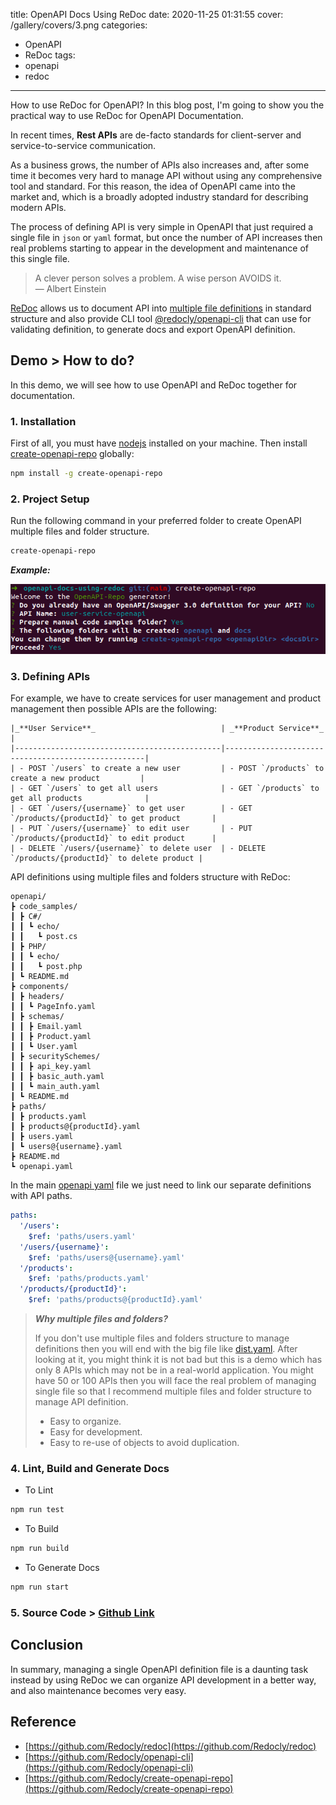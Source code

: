 title: OpenAPI Docs Using ReDoc
date: 2020-11-25 01:31:55
cover: /gallery/covers/3.png
categories:
- OpenAPI
- ReDoc
tags:
- openapi 
- redoc
---

How to use ReDoc for OpenAPI? In this blog post, I'm going to show you the practical way to use ReDoc for OpenAPI Documentation.

<!-- more -->

In recent times, **Rest APIs** are de-facto standards for client-server and service-to-service communication.

As a business grows, the number of APIs also increases and, after some time it becomes very hard to manage API without using any comprehensive tool and standard. For this reason, the idea of OpenAPI came into the market and, which is a broadly adopted industry standard for describing modern APIs.

The process of defining API is very simple in OpenAPI that just required a single file in `json` or `yaml` format, but once the number of API increases then real problems starting to appear in the development and maintenance of this single file.

> A clever person solves a problem.
> A wise person AVOIDS it. <br/>
> — Albert Einstein

[ReDoc](https://github.com/Redocly/redoc) allows us to document API
into [multiple file definitions](https://redoc.ly/docs/resources/multi-file-definitions/) in standard structure and also provide CLI tool [@redocly/openapi-cli](https://github.com/Redocly/openapi-cli) that can use for validating definition, to generate docs and export OpenAPI definition.

## Demo > How to do?

In this demo, we will see how to use OpenAPI and ReDoc together for documentation.

### 1. Installation

First of all, you must have [nodejs](https://nodejs.org/) installed on your machine. Then install [create-openapi-repo](https://github.com/Redocly/create-openapi-repo) globally:

```bash
npm install -g create-openapi-repo
```

### 2. Project Setup

Run the following command in your preferred folder to create OpenAPI multiple files and folder structure.

```bash
create-openapi-repo
```

_**Example:**_

![](/gallery/screens/1.png)

### 3. Defining APIs

For example, we have to create services for user management and product management then possible APIs are the following:

```
|_**User Service**_                            | _**Product Service**_                              |
|----------------------------------------------|----------------------------------------------------|
| - POST `/users` to create a new user         | - POST `/products` to create a new product         |
| - GET `/users` to get all users              | - GET `/products` to get all products              |
| - GET `/users/{username}` to get user        | - GET `/products/{productId}` to get product       |
| - PUT `/users/{username}` to edit user       | - PUT `/products/{productId}` to edit product      |
| - DELETE `/users/{username}` to delete user  | - DELETE `/products/{productId}` to delete product |
```

API definitions using multiple files and folders structure with ReDoc:

```
openapi/
┣ code_samples/
┃ ┣ C#/
┃ ┃ ┗ echo/
┃ ┃   ┗ post.cs
┃ ┣ PHP/
┃ ┃ ┗ echo/
┃ ┃   ┗ post.php
┃ ┗ README.md
┣ components/
┃ ┣ headers/
┃ ┃ ┗ PageInfo.yaml
┃ ┣ schemas/
┃ ┃ ┣ Email.yaml
┃ ┃ ┣ Product.yaml
┃ ┃ ┗ User.yaml
┃ ┣ securitySchemes/
┃ ┃ ┣ api_key.yaml
┃ ┃ ┣ basic_auth.yaml
┃ ┃ ┗ main_auth.yaml
┃ ┗ README.md
┣ paths/
┃ ┣ products.yaml
┃ ┣ products@{productId}.yaml
┃ ┣ users.yaml
┃ ┗ users@{username}.yaml
┣ README.md
┗ openapi.yaml
```
In the main [openapi yaml](https://raw.githubusercontent.com/zbytes/openapi-docs-using-redoc/main/openapi/openapi.yaml) file we just need to link our separate definitions with API paths.

```yaml
paths:
  '/users':
    $ref: 'paths/users.yaml'
  '/users/{username}':
    $ref: 'paths/users@{username}.yaml'
  '/products':
    $ref: 'paths/products.yaml'
  '/products/{productId}':
    $ref: 'paths/products@{productId}.yaml'
```

> _**Why multiple files and folders?**_
>
> If you don't use multiple files and folders structure to manage definitions then
> you will end with the big file like [dist.yaml](https://raw.githubusercontent.com/zbytes/openapi-docs-using-redoc/main/dist.yaml).
> After looking at it, you might think it is not bad but this is a demo which has only 8 APIs
> which may not be in a real-world application. You might have 50 or 100 APIs then you will face the real problem of managing single file
> so that I recommend multiple files and folder structure to manage API definition.
> - Easy to organize.
> - Easy for development.
> - Easy to re-use of objects to avoid duplication.

### 4. Lint, Build and Generate Docs

- To Lint

```bash
npm run test
```

- To Build

```bash
npm run build
```

- To Generate Docs

```bash
npm run start
```

### 5. Source Code > [Github Link](https://github.com/zbytes/openapi-docs-using-redoc)

## Conclusion

In summary, managing a single OpenAPI definition file is a daunting task instead by using ReDoc we can organize API development in a better way, and also maintenance becomes very easy.

## Reference
- [https://github.com/Redocly/redoc](https://github.com/Redocly/redoc)
- [https://github.com/Redocly/openapi-cli](https://github.com/Redocly/openapi-cli)
- [https://github.com/Redocly/create-openapi-repo](https://github.com/Redocly/create-openapi-repo)
